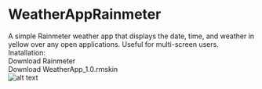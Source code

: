 # WeatherAppRainmeter
A simple Rainmeter weather app that displays the date, time, and weather in yellow over any open applications. Useful for multi-screen users.<br />
Inatallation:<br />
Download Rainmeter<br />
Download WeatherApp_1.0.rmskin<br />
![alt text](https://github.com/chomeier/WeatherAppRainmeter/blob/master/WeatherAppPicture.PNG)
